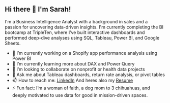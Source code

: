 ## Hi there 👋 I'm Sarah!
I'm a Business Intelligence Analyst with a background in sales and a passion for uncovering data-driven insights. I'm currently completing the BI bootcamp at TripleTen, where I’ve built interactive dashboards and performed deep-dive analyses using SQL, Tableau, Power BI, and Google Sheets.

- 🔭 I’m currently working on a Shopify app performance analysis using Power BI  
- 🌱 I’m currently learning more about DAX and Power Query  
- 👯 I’m looking to collaborate on nonprofit or health data projects  
- 💬 Ask me about Tableau dashboards, return rate analysis, or pivot tables  
- 📫 How to reach me: [LinkedIn](www.linkedin.com/in/sarah-monique-padilla) And heres also my [Resume](https://docs.google.com/document/d/1HPdSL8t_jYtf_tPTreZyXEGbxwlfbbHdaQvnvG7AOPE/edit?usp=drive_link)
- ⚡ Fun fact: I’m a woman of faith, a dog mom to 3 chihuahuas, and deeply motivated to use data for good in mission-driven spaces.

